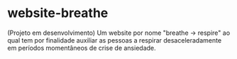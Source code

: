 # website-breathe
(Projeto em desenvolvimento) Um website por nome "breathe -> respire" ao qual tem por finalidade auxiliar as pessoas a respirar desaceleradamente em períodos momentâneos de crise de ansiedade.